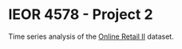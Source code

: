 # IEOR 4578 - Project 2
Time series analysis of the [Online Retail II](https://archive.ics.uci.edu/dataset/502/online+retail+ii) dataset.
